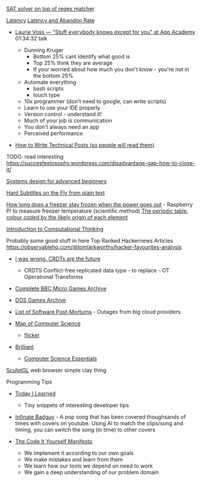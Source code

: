 

[SAT solver on top of regex matcher](https://yurichev.com/news/20200621_regex_SAT/)


[Latency](https://yenkel.dev/posts/a-tale-of-latency-and-broken-windows)
[Latency and Abandon Rate](http://blog.tacertain.com/p-four-nines/)

* [Laurie Voss — "Stuff everybody knows except for you" at App Academy](https://www.youtube.com/watch?v=E6k_lfg7aUE) 01:34:32 talk
    * Dunning Kruger
        * Bottom 25% cant identify what good is
        * Top 25% think they are average
        * If your worried about how much you don't know - you're not in the bottom 25%
    * Automate everything
        * bash scripts
        * touch type
    * 10x programmer (don't need to google, can write scripts)
    * Learn to use your IDE properly
    * Version control - understand it!
    * Much of your job is communication
    * You don't always need an app
    * Perceived performance


* [How to Write Technical Posts (so people will read them)](https://reasonablypolymorphic.com/blog/writing-technical-posts/)

TODO: read interesting
https://succesfeelosophy.wordpress.com/disadvantage-gap-how-to-close-it/

[Systems design for advanced beginners](https://robertheaton.com/2020/04/06/systems-design-for-advanced-beginners/)

[Hard Subtitles on the Fly from plain text](https://011.video/2020/08/03/burn-video-subtitles-on-the-fly-from-a-plain-text-file/)


[How long does a freezer stay frozen when the power goes out](https://woodgears.ca/heating/freezer.html) - Raspberry PI to measure freezer temperature (scientific method)
[The periodic table, colour coded by the likely origin of each element](https://twitter.com/olivertlord/status/1292562140776271872)


[Introduction to Computational Thinking](https://mitmath.github.io/18S191/Fall20/)


Probably some good stuff in here
Top Ranked Hackernews Articles
https://observablehq.com/@tomlarkworthy/hacker-favourites-analysis



* [I was wrong. CRDTs are the future](https://josephg.com/blog/crdts-are-the-future/) 
    * CRDTS Conflict-free replicated data type - to replace - OT Operational Transforms


* [Complete BBC Micro Games Archive](http://bbcmicro.co.uk//about.php)
* [DOS Games Archive](https://www.dosgamesarchive.com/)


* [List of Software Post-Mortums](https://github.com/danluu/post-mortems) - Outages from big cloud providers


* [Map of Computer Science](https://www.youtube.com/watch?v=SzJ46YA_RaA)
    * [flicker](https://www.flickr.com/photos/95869671@N08/36231833334/)

* [Brilliant](https://brilliant.org/)
    * [Computer Science Essentials](https://brilliant.org/courses/computer-science-essentials/)




[SculptGL](https://stephaneginier.com/sculptgl/) web browser simple clay thing



Programming Tips
* [Today I Learned](https://til.hashrocket.com/)
    * Tiny snippets of interesting developer tips



* [Infinate Badguy](https://billie.withyoutube.com/) - A pop song that has been covered thoughsands of times with covers on youtube. Using AI to match the clips/song and timing, you can switch the song (in time) to other covers

* [The Code It Yourself Manifesto](https://pestilenz.org/~ckeen/blog/posts/ciy-manifesto.html)
    * We implement it according to our own goals
    * We make mistakes and learn from them
    * We learn how our tools we depend on need to work
    * We gain a deep understanding of our problem domain